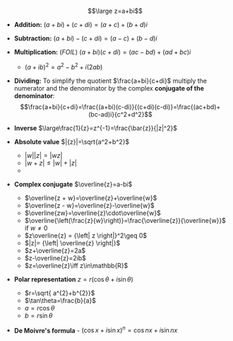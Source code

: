 $$\large z=a+bi$$
- **Addition:** $(a+bi)+(c+di)=(a+c)+(b+d)i$
- **Subtraction:**  $(a+bi)-(c+di)=(a-c)+(b-d)i$
- **Multiplication:** (*FOIL*) $(a+bi)(c+di)=(ac-bd)+(ad+bc)i$
	- $(a+ib)^2=a^2-b^2+i(2ab)$
- **Dividing:** To simplify the quotient $\frac{a+bi}{c+di}$ multiply the numerator and the denominator by the complex **conjugate of the denominator**: $$\frac{a+bi}{c+di}=\frac{(a+bi)(c-di)}{(c+di)(c-di)}=\frac{(ac+bd)+(bc-ad)i}{c^2+d^2}$$ 

- **Inverse** $\large\frac{1}{z}=z^{-1}=\frac{\bar{z}}{|z|^2}$
- **Absolute value** $|{z}|=\sqrt{a^2+b^2}$
	- $|w||z|=|wz|$
	- $|w+z|\leq|w|+|z|$
	- 
- **Complex conjugate** $\overline{z}=a-bi$
	- $\overline{z + w}=\overline{z}+\overline{w}$
	- $\overline{z - w}=\overline{z}-\overline{w}$
	- $\overline{zw}=\overline{z}\cdot\overline{w}$
	- $\overline{\left(\frac{z}{w}\right)}=\frac{\overline{z}}{\overline{w}}$ if $w\neq 0$
	- $z\overline{z} = {\left| z \right|}^2\geq 0$
	- $|z|= {\left|  \overline{z} \right|}$
	- $z+\overline{z}=2a$
	- $z-\overline{z}=2ib$
	- $z=\overline{z}\iff z\in\mathbb{R}$
- **Polar representation** $z=r(\cos\theta+i\sin\theta)$
	- $r=\sqrt{ a^{2}+b^{2}}$
	- $\tan\theta=\frac{b}{a}$
	- $a=r\cos \theta$
	- $b=r\sin \theta$
- **De Moivre's formula** - $\big(\cos x + i \sin x\big)^n = \cos nx + i \sin nx$


